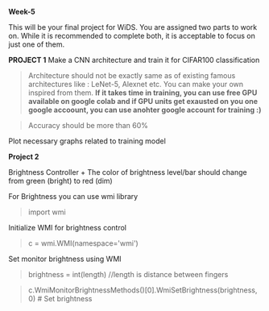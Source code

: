 **Week-5**

This will be your final project for WiDS. You are assigned two parts to work on. While it is recommended to complete both, it is acceptable to focus on just one of them.

**PROJECT 1**
Make a CNN architecture and train it for CIFAR100 classification
> Architecture should not be exactly same as of existing famous architectures like : LeNet-5, Alexnet etc. You can make your own inspired from them.
> **If it takes time in training, you can use free GPU available on google colab and if GPU units get exausted on you one google accoount, you can use anohter google account for training :)**

> Accuracy should be more than 60%

 Plot necessary graphs related to training model 

**Project 2**

Brightness Controller + The color of brightness level/bar should change from green (bright) to red (dim)

For Brightness you can use wmi library
>import wmi

Initialize WMI for brightness control

>c = wmi.WMI(namespace='wmi')

Set monitor brightness using WMI
>brightness = int(length)     //length is distance between fingers

>c.WmiMonitorBrightnessMethods()[0].WmiSetBrightness(brightness, 0)  # Set brightness
